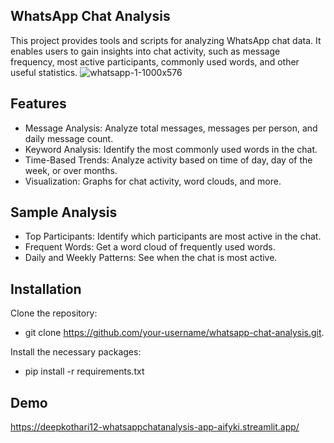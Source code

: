## WhatsApp Chat Analysis
This project provides tools and scripts for analyzing WhatsApp chat data. It enables users to gain insights into chat activity, such as message frequency, most active participants, commonly used words, and other useful statistics.
![whatsapp-1-1000x576](https://github.com/user-attachments/assets/d0763bdf-272f-4fa1-95bc-d95bd1651119)

## Features
* Message Analysis: Analyze total messages, messages per person, and daily message count.
* Keyword Analysis: Identify the most commonly used words in the chat.
* Time-Based Trends: Analyze activity based on time of day, day of the week, or over months.
* Visualization: Graphs for chat activity, word clouds, and more.
  
## Sample Analysis
* Top Participants: Identify which participants are most active in the chat.
* Frequent Words: Get a word cloud of frequently used words.
* Daily and Weekly Patterns: See when the chat is most active.


## Installation
Clone the repository:
* git clone https://github.com/your-username/whatsapp-chat-analysis.git.
  
Install the necessary packages:
* pip install -r requirements.txt

## Demo 
https://deepkothari12-whatsappchatanalysis-app-aifyki.streamlit.app/
